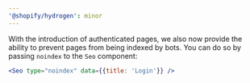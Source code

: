 ```yaml
---
'@shopify/hydrogen': minor
---
```


With the introduction of authenticated pages, we also now provide the ability to prevent pages from being indexed by bots. You can do so by passing `noindex` to the `Seo` component:

```jsx
<Seo type="noindex" data={{title: 'Login'}} />
```


